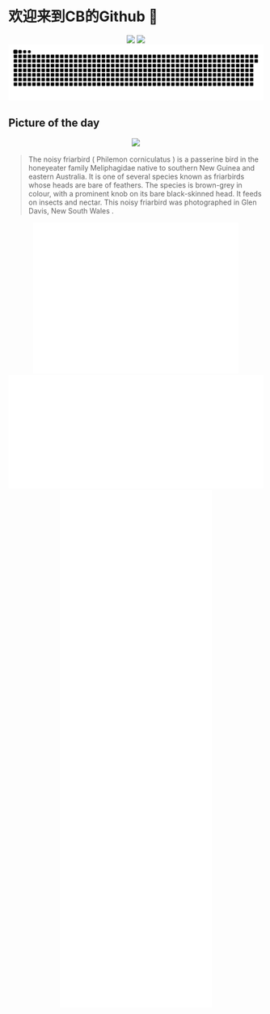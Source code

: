 
# 欢迎来到CB的Github 👋

<div align="center">
  <img height="137px" src="https://github-readme-stats.vercel.app/api?username=SuperCB&show_icons=true&theme=radical" />
  <img height="137px" src="https://github-readme-stats.vercel.app/api/top-langs/?username=SuperCB&hide_title=true&hide_border=true&layout=compact&langs_count=6&text_color=000&icon_color=fff" />
</div>


<div align="center">
    <img src="./contribution-snake/github-contribution-grid-snake.svg" />
</div>



## Picture of the day
<div align="center">
  <img width=400px src="https://upload.wikimedia.org/wikipedia/commons/thumb/5/5a/Philemon_corniculatus_-_Glen_Davis.jpg/450px-Philemon_corniculatus_-_Glen_Davis.jpg" />
</div>

>The  noisy friarbird  ( Philemon corniculatus ) is a  passerine  bird in the honeyeater family  Meliphagidae  native to southern  New Guinea  and eastern Australia. It is one of several species known as  friarbirds  whose heads are bare of feathers. The species is brown-grey in colour, with a prominent knob on its bare black-skinned head. It feeds on insects and nectar. This noisy friarbird was photographed in  Glen Davis, New South Wales .



<div align="center">
  <img height="300px" src="base_metrics.svg" />
  <img  src="metrics.plugin.calendar.full.svg" />
</div>


<div align="center">
  <img  src="plugin_metrics.svg" /> 
</div>
